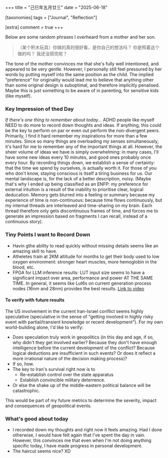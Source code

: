 +++
title = "己巳年五月廿三"
date = "2025-06-18"

[taxonomies]
tags = ["Journal", "Reflection"]

[extra]
comment = true
+++

Below are some random phrases I overheard from a mother and her son.

> （某个积木玩具）你做的真的很好看，是你自己的想法吗？
> 你是照着这个做的吗？
> 我还没搭完呢？

The tone of the mother convinces me that she's fully well intentioned, and appeared to be
very gentle. However, I personally still feel pressured by her words by putting myself into
the same position as the child. The implied "preference" for originality would lead me to
believe that anything other than some original design is suboptimal, and therefore implicitly
penalised. Maybe this is just something to be aware of in parenting, for
sensitive kids (like myself).

### Key Impression of thed Day

_If there's one thing to remember about today..._ ADHD people like myself
NEED to do more to record down thoughts and ideas. If anything, this could be the key
to perform on par or even out perform the non-divergent peers. Primarily, I
find it hard remember my inspirations for more than a few minutes. Since so
many things are overloading my senses simultaneously, it's hard for me to
remember any of the important things at all. However, the sheer volume of
ideas we have is simply overwhelming: in many cases, I'll have some new ideas
every 10 minutes, and good ones probably once every hour. By recording things
down, we establish a sense of certainty: that the time we spend by ourselves,
is actually worth it. For those of you who don't know, staying conscious is
itself a tiring business for us. Our mental landscape is, for the lack of a
better description, noisy. (Maybe that's why I ended up being classified as
an ENFP: my preference for external intuition is a result of the inability
to prioritise clear, logical deducation. Memory gets blurred into a feeling
or summary because my experience of time is non-continuous: because time flows
continuously, but my internal threads are interleaved and time-sharing on my
brain. Each thread therefore only gets discontinuous frames of time, and
forces me to generate an impression based on fragments I can recall, instead
of a continuous story).

### Tiny Points I want to Record Down

- Havin gthe ability to read quickly without missing details seems like an amazing skill to have.
- Atheletes train at 2KM altitude for months to get their body used to low oxygen environment: stronger
    heart muscles, more hemoglobin in the blood, etc.
- FPGA for LLM inference results: LUT input size seems to have a significant impact over area, performance and power AT THE SAME TIME. In general,
    it seems like Lut6s on current generation process nodes (16nm and 28nm) provides the best results.
    [Link to video](https://www.bilibili.com/video/BV1UTQAY4E7j/?share_source=copy_web&vd_source=a72bc99886f223370de5707659978a31)

#### To verify with future results

The US involvement in the current Iran-Israel conflict seems highly speculative
(speculative in the sense of "getting involved in highly risky event with
partial/transient knowledge or recent development"). For my own world-building
alone, I'd like to verify:

- Does speculation truly work in geopolitics (in this day and age, if so, why didn't they
    get involved earlier? Because they don't have enough intelligence before the current
    development of the conflict? Because logical deductions are insufficient in such events?
    Or does it reflect a more irrational nature of the decision making process)?
- If so, how.
- The key to Iran's survival right now is to
    - Re-establish control over the state apparatus
    - Establish convincible military deterrence.
- Or else the shake up of the middle-eastern political balance will be catastrophic.

This would be part of my future metrics to determine the severity, impact and consequences of
geopolitical events.

### What's good about today

- I recorded down my thoughts and right now it feels amazing. Had I done otherwise, I would have
felt again that I've spent the day in vain. However, this convinces me that even when I'm not
doing anything specific today, I have made progress in personal development.
- The haircut seems nice? XD
